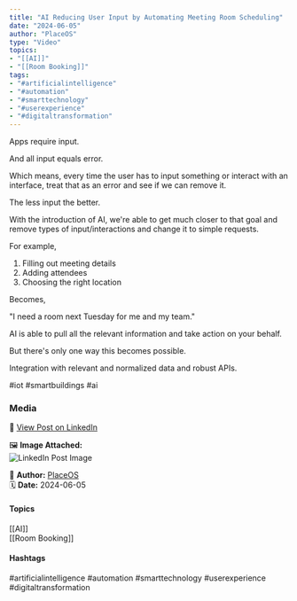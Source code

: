 ```yaml
---
title: "AI Reducing User Input by Automating Meeting Room Scheduling"  
date: "2024-06-05"  
author: "PlaceOS"  
type: "Video"  
topics:  
- "[[AI]]"  
- "[[Room Booking]]"    
tags:  
- "#artificialintelligence"  
- "#automation"  
- "#smarttechnology"  
- "#userexperience"  
- "#digitaltransformation" 
---
```


 

Apps require input.

And all input equals error.

Which means, every time the user has to input something or interact with an interface, treat that as an error and see if we can remove it.

The less input the better.

With the introduction of AI, we're able to get much closer to that goal and remove types of input/interactions and change it to simple requests.

For example,  
  
1. Filling out meeting details  
2. Adding attendees  
3. Choosing the right location

Becomes,  
  
"I need a room next Tuesday for me and my team."

AI is able to pull all the relevant information and take action on your behalf.

But there's only one way this becomes possible.

Integration with relevant and normalized data and robust APIs.

#iot #smartbuildings #ai

### Media

🔗 [View Post on LinkedIn](https://www.linkedin.com/feed/update/urn:li:activity:7203991657300578304)  
  
🖼 **Image Attached:**  
![LinkedIn Post Image](https://media.licdn.com/dms/image/v2/D5605AQFCQeW8j7eQlA/videocover-high/videocover-high/0/1717565440262?e=1742263200&v=beta&t=2ONlje7iNgKhIP7y_E9WE-oDHtkeFocpUn-2yY-fMKA)  
  
👤 **Author:** [PlaceOS](https://www.linkedin.com/company/placeos/)  
🗓️ **Date:** 2024-06-05

#### Topics

[[AI]]  
[[Room Booking]]  

#### Hashtags

#artificialintelligence #automation #smarttechnology #userexperience #digitaltransformation